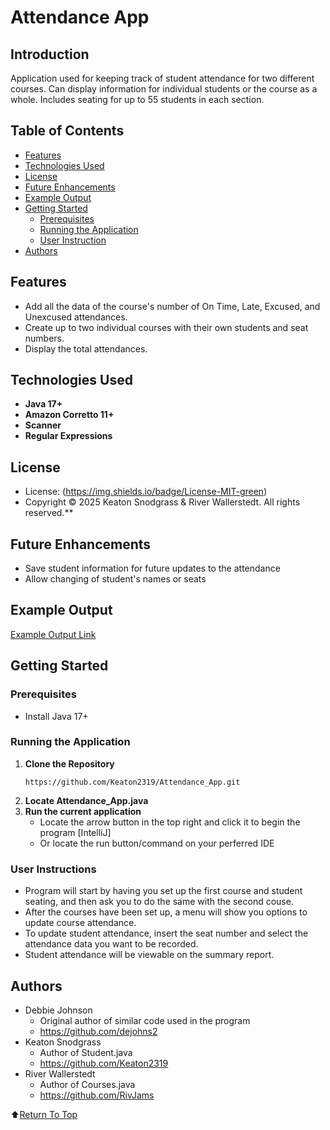 # Attendance App

## Introduction
Application used for keeping track of student attendance for two different courses.
Can display information for individual students or the course as a whole. 
Includes seating for up to 55 students in each section.

## Table of Contents
- [Features](#features)
- [Technologies Used](#technologies-used)
- [License](#license)
- [Future Enhancements](#future-enhancements)
- [Example Output](#example-output)
- [Getting Started](#getting-started)
     - [Prerequisites](#prerequisites)
     - [Running the Application](#running-the-application)
     - [User Instruction](#user-instructions)
- [Authors](#authors)

## Features
- Add all the data of the course's number of On Time, Late, Excused, and Unexcused attendances.
- Create up to two individual courses with their own students and seat numbers.
- Display the total attendances.

## Technologies Used
- **Java 17+**
- **Amazon Corretto 11+**
- **Scanner**
- **Regular Expressions**
  
## License
- License: (https://img.shields.io/badge/License-MIT-green)
- Copyright &copy; 2025 Keaton Snodgrass & River Wallerstedt. All rights reserved.**

## Future Enhancements
- Save student information for future updates to the attendance
- Allow changing of student's names or seats

## Example Output

[Example Output Link](ConsoleOutputExample.txt)

## Getting Started

### Prerequisites
- Install Java 17+

### Running the Application
1. **Clone the Repository**
   ```
   https://github.com/Keaton2319/Attendance_App.git
   ```
2. **Locate Attendance_App.java**
3. **Run the current application**
     - Locate the arrow button in the top right and click it to begin the program [IntelliJ]
     - Or locate the run button/command on your perferred IDE

### User Instructions

- Program will start by having you set up the first course and student seating,
  and then ask you to do the same with the second couse.
- After the courses have been set up, a menu will show you options to update course attendance.
- To update student attendance, insert the seat number and select the attendance data you want to be recorded.
- Student attendance will be viewable on the summary report.

## Authors
- Debbie Johnson
     - Original author of similar code used in the program
     - https://github.com/dejohns2
- Keaton Snodgrass
     - Author of Student.java
     - https://github.com/Keaton2319
- River Wallerstedt
     - Author of Courses.java
     - https://github.com/RivJams

:arrow_up:[Return To Top](#attendance-app)
